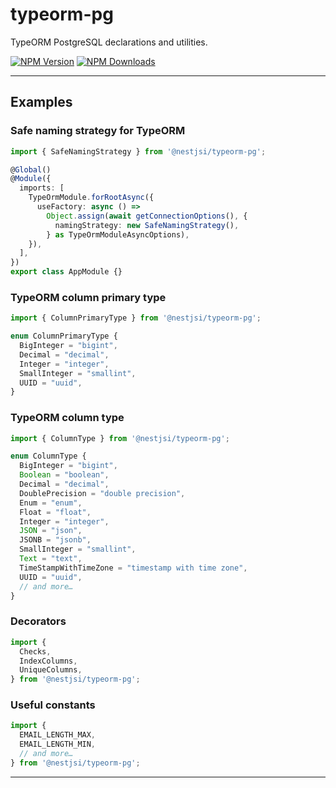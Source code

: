 # typeorm-pg

TypeORM PostgreSQL declarations and utilities.

[![NPM Version][npm-version-img]][npm-version-url]
[![NPM Downloads][npm-downloads-img]][npm-downloads-url]

---

## Examples

### Safe naming strategy for TypeORM

```typescript
import { SafeNamingStrategy } from '@nestjsi/typeorm-pg';

@Global()
@Module({
  imports: [
    TypeOrmModule.forRootAsync({
      useFactory: async () =>
        Object.assign(await getConnectionOptions(), {
          namingStrategy: new SafeNamingStrategy(),
        } as TypeOrmModuleAsyncOptions),
    }),
  ],
})
export class AppModule {}
```

### TypeORM column primary type

```typescript
import { ColumnPrimaryType } from '@nestjsi/typeorm-pg';

enum ColumnPrimaryType {
  BigInteger = "bigint",
  Decimal = "decimal",
  Integer = "integer",
  SmallInteger = "smallint",
  UUID = "uuid",
}
```

### TypeORM column type

```typescript
import { ColumnType } from '@nestjsi/typeorm-pg';

enum ColumnType {
  BigInteger = "bigint",
  Boolean = "boolean",
  Decimal = "decimal",
  DoublePrecision = "double precision",
  Enum = "enum",
  Float = "float",
  Integer = "integer",
  JSON = "json",
  JSONB = "jsonb",
  SmallInteger = "smallint",
  Text = "text",
  TimeStampWithTimeZone = "timestamp with time zone",
  UUID = "uuid",
  // and more…
}
```

### Decorators

```typescript
import {
  Checks,
  IndexColumns,
  UniqueColumns,
} from '@nestjsi/typeorm-pg';
```

### Useful constants

```typescript
import {
  EMAIL_LENGTH_MAX,
  EMAIL_LENGTH_MIN,
  // and more…
} from '@nestjsi/typeorm-pg';
```

---

<!-- Badges -->

[npm-version-url]: https://npmjs.com/package/@nestjsi/typeorm-pg
[npm-version-img]: https://badgen.net/npm/v/@nestjsi/typeorm-pg?&icon=npm&label=npm&color=DD3636
[npm-downloads-url]: https://npmjs.com/package/@nestjsi/typeorm-pg
[npm-downloads-img]: https://badgen.net/npm/dt/@nestjsi/typeorm-pg?&icon=terminal&label=downloads&color=009688
